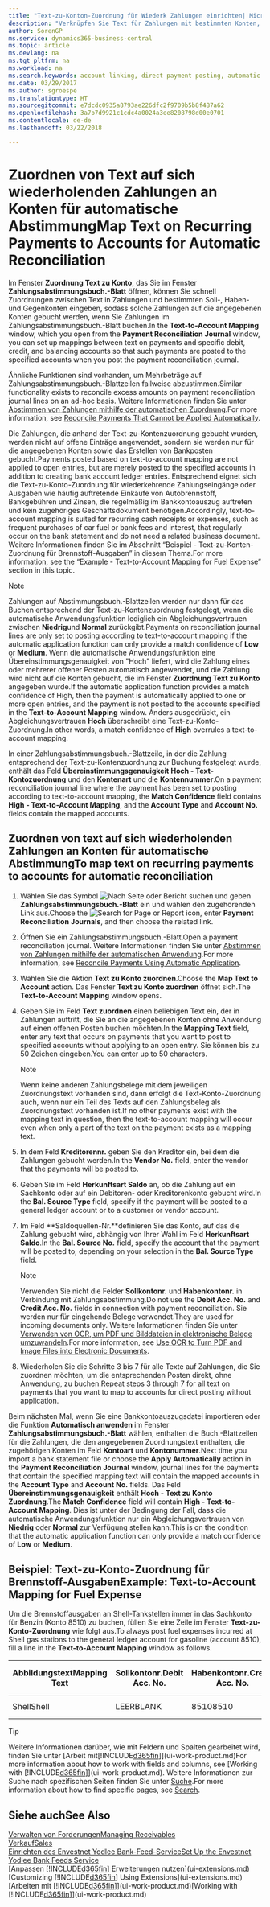 ```yaml
---
title: "Text-zu-Konton-Zuordnung für Wiederk Zahlungen einrichten| Microsoft Docs"
description: "Verknüpfen Sie Text für Zahlungen mit bestimmten Konten, so dass Zahlungen auf die Konten gebucht werden, wenn Sie das Zahlungsabstimmungsbuch.-Blatt buchen."
author: SorenGP
ms.service: dynamics365-business-central
ms.topic: article
ms.devlang: na
ms.tgt_pltfrm: na
ms.workload: na
ms.search.keywords: account linking, direct payment posting, automatic payment processing, reconcile payment, recurring expense, recurring cash receipt
ms.date: 03/29/2017
ms.author: sgroespe
ms.translationtype: HT
ms.sourcegitcommit: e7dcdc0935a8793ae226dfc2f9709b5b8f487a62
ms.openlocfilehash: 3a7b7d9921c1cdc4a0024a3ee8208798d00e0701
ms.contentlocale: de-de
ms.lasthandoff: 03/22/2018

---
```

# <a name="map-text-on-recurring-payments-to-accounts-for-automatic-reconciliation"></a><span data-ttu-id="03d0d-103">Zuordnen von Text auf sich wiederholenden Zahlungen an Konten für automatische Abstimmung</span><span class="sxs-lookup"><span data-stu-id="03d0d-103">Map Text on Recurring Payments to Accounts for Automatic Reconciliation</span></span>
<span data-ttu-id="03d0d-104">Im Fenster **Zuordnung Text zu Konto**, das Sie im Fenster **Zahlungsabstimmungsbuch.-Blatt** öffnen, können Sie schnell Zuordnungen zwischen Text in Zahlungen und bestimmten Soll-, Haben- und Gegenkonten eingeben, sodass solche Zahlungen auf die angegebenen Konten gebucht werden, wenn Sie Zahlungen im Zahlungsabstimmungsbuch.-Blatt buchen.</span><span class="sxs-lookup"><span data-stu-id="03d0d-104">In the **Text-to-Account Mapping** window, which you open from the **Payment Reconciliation Journal** window, you can set up mappings between text on payments and specific debit, credit, and balancing accounts so that such payments are posted to the specified accounts when you post the payment reconciliation journal.</span></span>

<span data-ttu-id="03d0d-105">Ähnliche Funktionen sind vorhanden, um Mehrbeträge auf Zahlungsabstimmungsbuch.-Blattzeilen fallweise abzustimmen.</span><span class="sxs-lookup"><span data-stu-id="03d0d-105">Similar functionality exists to reconcile excess amounts on payment reconciliation journal lines on an ad-hoc basis.</span></span> <span data-ttu-id="03d0d-106">Weitere Informationen finden Sie unter [Abstimmen von Zahlungen mithilfe der automatischen Zuordnung](receivables-how-reconcile-payments-cannot-apply-auto.md).</span><span class="sxs-lookup"><span data-stu-id="03d0d-106">For more information, see [Reconcile Payments That Cannot be Applied Automatically](receivables-how-reconcile-payments-cannot-apply-auto.md).</span></span>

<span data-ttu-id="03d0d-107">Die Zahlungen, die anhand der Text-zu-Kontenzuordnung gebucht wurden, werden nicht auf offene Einträge angewendet, sondern sie werden nur für die angegebenen Konten sowie das Erstellen von Bankposten gebucht.</span><span class="sxs-lookup"><span data-stu-id="03d0d-107">Payments posted based on text-to-account mapping are not applied to open entries, but are merely posted to the specified accounts in addition to creating bank account ledger entries.</span></span> <span data-ttu-id="03d0d-108">Entsprechend eignet sich die Text-zu-Konto-Zuordnung für wiederkehrende Zahlungseingänge oder Ausgaben wie häufig auftretende Einkäufe von Autobrennstoff, Bankgebühren und Zinsen, die regelmäßig im Bankkontoauszug auftreten und kein zugehöriges Geschäftsdokument benötigen.</span><span class="sxs-lookup"><span data-stu-id="03d0d-108">Accordingly, text-to-account mapping is suited for recurring cash receipts or expenses, such as frequent purchases of car fuel or bank fees and interest, that regularly occur on the bank statement and do not need a related business document.</span></span> <span data-ttu-id="03d0d-109">Weitere Informationen finden Sie im Abschnitt “Beispiel - Text-zu-Konten-Zuordnung für Brennstoff-Ausgaben” in diesem Thema.</span><span class="sxs-lookup"><span data-stu-id="03d0d-109">For more information, see the “Example - Text-to-Account Mapping for Fuel Expense” section in this topic.</span></span>

> [!NOTE]  
>   <span data-ttu-id="03d0d-110">Zahlungen auf Abstimmungsbuch.-Blattzeilen werden nur dann für das Buchen entsprechend der Text-zu-Kontenzuordnung festgelegt, wenn die automatische Anwendungsfunktion lediglich ein Abgleichungsvertrauen zwischen **Niedrig**und **Normal** zurückgibt.</span><span class="sxs-lookup"><span data-stu-id="03d0d-110">Payments on reconciliation journal lines are only set to posting according to text-to-account mapping if the automatic application function can only provide a match confidence of **Low** or **Medium**.</span></span> <span data-ttu-id="03d0d-111">Wenn die automatische Anwendungsfunktion eine Übereinstimmungsgenauigkeit von "Hoch" liefert, wird die Zahlung eines oder mehrerer offener Posten automatisch angewendet, und die Zahlung wird nicht auf die Konten gebucht, die im Fenster **Zuordnung Text zu Konto** angegeben wurde.</span><span class="sxs-lookup"><span data-stu-id="03d0d-111">If the automatic application function provides a match confidence of High, then the payment is automatically applied to one or more open entries, and the payment is not posted to the accounts specified in the **Text-to-Account Mapping** window.</span></span> <span data-ttu-id="03d0d-112">Anders ausgedrückt, ein Abgleichungsvertrauen **Hoch** überschreibt eine Text-zu-Konto-Zuordnung.</span><span class="sxs-lookup"><span data-stu-id="03d0d-112">In other words, a match confidence of **High** overrules a text-to-account mapping.</span></span>

<span data-ttu-id="03d0d-113">In einer Zahlungsabstimmungsbuch.-Blattzeile, in der die Zahlung entsprechend der Text-zu-Kontenzuordnung zur Buchung festgelegt wurde, enthält das Feld **Übereinstimmungsgenauigkeit** **Hoch - Text-Kontozuordnung** und den **Kontenart** und die **Kontennummer**.</span><span class="sxs-lookup"><span data-stu-id="03d0d-113">On a payment reconciliation journal line where the payment has been set to posting according to text-to-account mapping, the **Match Confidence** field contains **High - Text-to-Account Mapping**, and the **Account Type** and **Account No.** fields contain the mapped accounts.</span></span>

## <a name="to-map-text-on-recurring-payments-to-accounts-for-automatic-reconciliation"></a><span data-ttu-id="03d0d-114">Zuordnen von text auf sich wiederholenden Zahlungen an Konten für automatische Abstimmung</span><span class="sxs-lookup"><span data-stu-id="03d0d-114">To map text on recurring payments to accounts for automatic reconciliation</span></span>
1. <span data-ttu-id="03d0d-115">Wählen Sie das Symbol ![Nach Seite oder Bericht suchen](media/ui-search/search_small.png "Nach Seite oder Bericht suchen") und geben **Zahlungsabstimmungsbuch.-Blatt** ein und wählen den zugehörenden Link aus.</span><span class="sxs-lookup"><span data-stu-id="03d0d-115">Choose the ![Search for Page or Report](media/ui-search/search_small.png "Search for Page or Report icon") icon, enter **Payment Reconciliation Journals**, and then choose the related link.</span></span>
2. <span data-ttu-id="03d0d-116">Öffnen Sie ein Zahlungsabstimmungsbuch.-Blatt.</span><span class="sxs-lookup"><span data-stu-id="03d0d-116">Open a payment reconciliation journal.</span></span> <span data-ttu-id="03d0d-117">Weitere Informationen finden Sie unter [Abstimmen von Zahlungen mithilfe der automatischen Anwendung](receivables-how-reconcile-payments-auto-application.md).</span><span class="sxs-lookup"><span data-stu-id="03d0d-117">For more information, see [Reconcile Payments Using Automatic Application](receivables-how-reconcile-payments-auto-application.md).</span></span>
3. <span data-ttu-id="03d0d-118">Wählen Sie die Aktion **Text zu Konto zuordnen**.</span><span class="sxs-lookup"><span data-stu-id="03d0d-118">Choose the **Map Text to Account** action.</span></span> <span data-ttu-id="03d0d-119">Das Fenster **Text zu Konto zuordnen** öffnet sich.</span><span class="sxs-lookup"><span data-stu-id="03d0d-119">The **Text-to-Account Mapping** window opens.</span></span>
4. <span data-ttu-id="03d0d-120">Geben Sie im Feld **Text zuordnen** einen beliebigen Text ein, der in Zahlungen auftritt, die Sie an die angegebenen Konten ohne Anwendung auf einen offenen Posten buchen möchten.</span><span class="sxs-lookup"><span data-stu-id="03d0d-120">In the **Mapping Text** field, enter any text that occurs on payments that you want to post to specified accounts without applying to an open entry.</span></span> <span data-ttu-id="03d0d-121">Sie können bis zu 50 Zeichen eingeben.</span><span class="sxs-lookup"><span data-stu-id="03d0d-121">You can enter up to 50 characters.</span></span>

    > [!NOTE]  
    >   <span data-ttu-id="03d0d-122">Wenn keine anderen Zahlungsbelege mit dem jeweiligen Zuordnungstext vorhanden sind, dann erfolgt die Text-Konto-Zuordnung auch, wenn nur ein Teil des Texts auf den Zahlungsbeleg als Zuordnungstext vorhanden ist.</span><span class="sxs-lookup"><span data-stu-id="03d0d-122">If no other payments exist with the mapping text in question, then the text-to-account mapping will occur even when only a part of the text on the payment exists as a mapping text.</span></span>
5. <span data-ttu-id="03d0d-123">In dem Feld **Kreditorennr.** geben Sie den Kreditor ein, bei dem die Zahlungen gebucht werden.</span><span class="sxs-lookup"><span data-stu-id="03d0d-123">In the **Vendor No.** field, enter the vendor that the payments will be posted to.</span></span>
6. <span data-ttu-id="03d0d-124">Geben Sie im Feld **Herkunftsart Saldo** an, ob die Zahlung auf ein Sachkonto oder auf ein Debitoren- oder Kreditorenkonto gebucht wird.</span><span class="sxs-lookup"><span data-stu-id="03d0d-124">In the **Bal. Source Type** field, specify if the payment will be posted to a general ledger account or to a customer or vendor account.</span></span>
7. <span data-ttu-id="03d0d-125">Im Feld **Saldoquellen-Nr.**definieren Sie das Konto, auf das die Zahlung gebucht wird, abhängig von Ihrer Wahl im Feld **Herkunftsart Saldo**.</span><span class="sxs-lookup"><span data-stu-id="03d0d-125">In the **Bal. Source No.** field, specify the account that the payment will be posted to, depending on your selection in the **Bal. Source Type** field.</span></span>

    > [!NOTE]
    > <span data-ttu-id="03d0d-126">Verwenden Sie nicht die Felder **Sollkontonr.** und **Habenkontonr.** in Verbindung mit Zahlungsabstimmung.</span><span class="sxs-lookup"><span data-stu-id="03d0d-126">Do not use the **Debit Acc. No.** and **Credit Acc. No.** fields in connection with payment reconciliation.</span></span> <span data-ttu-id="03d0d-127">Sie werden nur für eingehende Belege verwendet.</span><span class="sxs-lookup"><span data-stu-id="03d0d-127">They are used for incoming documents only.</span></span> <span data-ttu-id="03d0d-128">Weitere Informationen finden Sie unter [Verwenden von OCR, um PDF und Bilddateien in elektronische Belege umzuwandeln](across-how-use-ocr-pdf-images-files.md).</span><span class="sxs-lookup"><span data-stu-id="03d0d-128">For more information, see [Use OCR to Turn PDF and Image Files into Electronic Documents](across-how-use-ocr-pdf-images-files.md).</span></span>

8. <span data-ttu-id="03d0d-129">Wiederholen Sie die Schritte 3 bis 7 für alle Texte auf Zahlungen, die Sie zuordnen möchten, um die entsprechenden Posten direkt, ohne Anwendung, zu buchen.</span><span class="sxs-lookup"><span data-stu-id="03d0d-129">Repeat steps 3 through 7 for all text on payments that you want to map to accounts for direct posting without application.</span></span>

<span data-ttu-id="03d0d-130">Beim nächsten Mal, wenn Sie eine Bankkontoauszugsdatei importieren oder die Funktion **Automatisch anwenden** im Fenster **Zahlungsabstimmungsbuch.-Blatt** wählen, enthalten die Buch.-Blattzeilen für die Zahlungen, die den angegebenen Zuordnungstext enthalten, die zugehörigen Konten im Feld **Kontoart** und **Kontonummer**.</span><span class="sxs-lookup"><span data-stu-id="03d0d-130">Next time you import a bank statement file or choose the **Apply Automatically** action in the **Payment Reconciliation Journal** window, journal lines for the payments that contain the specified mapping text will contain the mapped accounts in the **Account Type** and **Account No.** fields.</span></span> <span data-ttu-id="03d0d-131">Das Feld **Übereinstimmungsgenauigkeit** enthält **Hoch - Text zu Konto Zuordnung**.</span><span class="sxs-lookup"><span data-stu-id="03d0d-131">The **Match Confidence** field will contain **High - Text-to-Account Mapping**.</span></span> <span data-ttu-id="03d0d-132">Dies ist unter der Bedingung der Fall, dass die automatische Anwendungsfunktion nur ein Abgleichungsvertrauen von **Niedrig** oder **Normal** zur Verfügung stellen kann.</span><span class="sxs-lookup"><span data-stu-id="03d0d-132">This is on the condition that the automatic application function can only provide a match confidence of **Low** or **Medium**.</span></span>

## <a name="example-text-to-account-mapping-for-fuel-expense"></a><span data-ttu-id="03d0d-133">Beispiel: Text-zu-Konto-Zuordnung für Brennstoff-Ausgaben</span><span class="sxs-lookup"><span data-stu-id="03d0d-133">Example: Text-to-Account Mapping for Fuel Expense</span></span>
<span data-ttu-id="03d0d-134">Um die Brennstoffausgaben an Shell-Tankstellen immer in das Sachkonto für Benzin (Konto 8510) zu buchen, füllen Sie eine Zeile im Fenster **Text-zu-Konto-Zuordnung** wie folgt aus.</span><span class="sxs-lookup"><span data-stu-id="03d0d-134">To always post fuel expenses incurred at Shell gas stations to the general ledger account for gasoline (account 8510), fill a line in the **Text-to-Account Mapping** window as follows.</span></span>

| <span data-ttu-id="03d0d-135">Abbildungstext</span><span class="sxs-lookup"><span data-stu-id="03d0d-135">Mapping Text</span></span> | <span data-ttu-id="03d0d-136">Sollkontonr.</span><span class="sxs-lookup"><span data-stu-id="03d0d-136">Debit Acc. No.</span></span> | <span data-ttu-id="03d0d-137">Habenkontonr.</span><span class="sxs-lookup"><span data-stu-id="03d0d-137">Credit Acc. No.</span></span> | <span data-ttu-id="03d0d-138">Herkunftsart Saldo</span><span class="sxs-lookup"><span data-stu-id="03d0d-138">Bal. Source Type</span></span> | <span data-ttu-id="03d0d-139">Herkunftsnr. Saldo</span><span class="sxs-lookup"><span data-stu-id="03d0d-139">Bal. Source No.</span></span> |
| --- | --- | --- | --- | --- |
| <span data-ttu-id="03d0d-140">Shell</span><span class="sxs-lookup"><span data-stu-id="03d0d-140">Shell</span></span> |<span data-ttu-id="03d0d-141">LEER</span><span class="sxs-lookup"><span data-stu-id="03d0d-141">BLANK</span></span> |<span data-ttu-id="03d0d-142">8510</span><span class="sxs-lookup"><span data-stu-id="03d0d-142">8510</span></span> |<span data-ttu-id="03d0d-143">Sachkonto</span><span class="sxs-lookup"><span data-stu-id="03d0d-143">G/L Account</span></span> |<span data-ttu-id="03d0d-144">LEER</span><span class="sxs-lookup"><span data-stu-id="03d0d-144">BLANK</span></span> |

> [!TIP]  
>   <span data-ttu-id="03d0d-145">Weitere Informationen darüber, wie mit Feldern und Spalten gearbeitet wird, finden Sie unter [Arbeit mit[!INCLUDE[d365fin](includes/d365fin_long_md.md)]](ui-work-product.md)</span><span class="sxs-lookup"><span data-stu-id="03d0d-145">For more information about how to work with fields and columns, see [Working with [!INCLUDE[d365fin](includes/d365fin_long_md.md)]](ui-work-product.md).</span></span> <span data-ttu-id="03d0d-146">Weitere Informationen zur Suche nach spezifischen Seiten finden Sie unter [Suche](ui-search.md).</span><span class="sxs-lookup"><span data-stu-id="03d0d-146">For more information about how to find specific pages, see [Search](ui-search.md).</span></span>

## <a name="see-also"></a><span data-ttu-id="03d0d-147">Siehe auch</span><span class="sxs-lookup"><span data-stu-id="03d0d-147">See Also</span></span>
[<span data-ttu-id="03d0d-148">Verwalten von Forderungen</span><span class="sxs-lookup"><span data-stu-id="03d0d-148">Managing Receivables</span></span>](receivables-manage-receivables.md)  
[<span data-ttu-id="03d0d-149">Verkauf</span><span class="sxs-lookup"><span data-stu-id="03d0d-149">Sales</span></span>](sales-manage-sales.md)  
[<span data-ttu-id="03d0d-150">Einrichten des Envestnet Yodlee Bank-Feed-Service</span><span class="sxs-lookup"><span data-stu-id="03d0d-150">Set Up the Envestnet Yodlee Bank Feeds Service</span></span>](bank-how-setup-bank-statement-service.md)  
<span data-ttu-id="03d0d-151">[Anpassen [!INCLUDE[d365fin](includes/d365fin_md.md)] Erweiterungen nutzen](ui-extensions.md)</span><span class="sxs-lookup"><span data-stu-id="03d0d-151">[Customizing [!INCLUDE[d365fin](includes/d365fin_md.md)] Using Extensions](ui-extensions.md)</span></span>  
<span data-ttu-id="03d0d-152">[Arbeiten mit [!INCLUDE[d365fin](includes/d365fin_md.md)]](ui-work-product.md)</span><span class="sxs-lookup"><span data-stu-id="03d0d-152">[Working with [!INCLUDE[d365fin](includes/d365fin_md.md)]](ui-work-product.md)</span></span>

